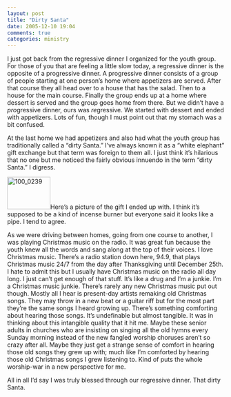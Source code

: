 ```yaml
---
layout: post
title: "Dirty Santa"
date: 2005-12-10 19:04
comments: true
categories: ministry
---
```


I just got back from the regressive dinner I organized for the youth group.  For those of you that are feeling a little slow today, a regressive dinner is the opposite of a progressive dinner.  A progressive dinner consists of a group of people starting at one person&#8217;s home where appetizers are served.  After that course they all head over to a house that has the salad.  Then to a house for the main course.  Finally the group ends up at a home where dessert is served and the group goes home from there.  But we didn&#8217;t have a <em>pro</em>gressive dinner, ours was <em>re</em>gressive.  We started with dessert and ended with appetizers.  Lots of fun, though I must point out that my stomach was a bit confused.

At the last home we had appetizers and also had what the youth group has traditionally called a &#8220;dirty Santa.&#8221;  I&#8217;ve always known it as a &#8220;white elephant&#8221; gift exchange but that term was foreign to them all.  I just think it&#8217;s hilarious that no one but me noticed the fairly obvious innuendo in the term &#8220;dirty Santa.&#8221;  I digress.

<a href="http://www.flickr.com/photos/m31337/72263173/" title="Photo Sharing"><img src="http://static.flickr.com/20/72263173_3132044de9_t.jpg" width="100" height="75" alt="100_0239" class="alignright" /></a>Here&#8217;s a picture of the gift I ended up with.  I think it&#8217;s supposed to be a kind of incense burner but everyone said it looks like a pipe.  I tend to agree.

As we were driving between homes, going from one course to another, I was playing Christmas music on the radio.  It was great fun because the youth knew all the words and sang along at the top of their voices.  I love Christmas music.  There&#8217;s a radio station down here, 94.9, that plays Christmas music 24/7 from the day after Thanksgiving until December 25th.  I hate to admit this but I usually have Christmas music on the radio all day long.  I just can&#8217;t get enough of that stuff.  It&#8217;s like a drug and I&#8217;m a junkie.  I&#8217;m a Christmas music junkie.  There&#8217;s rarely any new Christmas music put out though.  Mostly all I hear is present-day artists remaking old Christmas songs.  They may throw in a new beat or a guitar riff but for the most part they&#8217;re the same songs I heard growing up.  There&#8217;s something comforting about hearing those songs.  It&#8217;s undefinable but almost tangible.  It was in thinking about this intangible quality that it hit me.  Maybe these senior adults in churches who are insisting on singing all the old hymns every Sunday morning instead of the new fangled worship choruses aren&#8217;t so crazy after all.  Maybe they just get a strange sense of comfort in hearing those old songs they grew up with; much like I&#8217;m comforted by hearing those old Christmas songs I grew listening to.  Kind of puts the whole worship-war in a new perspective for me.

All in all I&#8217;d say I was truly blessed through our regressive dinner.  That dirty Santa.